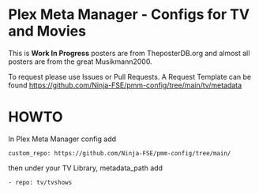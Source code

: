 # Plex Meta Manager - Configs for TV and Movies

This is **Work In Progress** posters are from TheposterDB.org and almost all posters are from the great Musikmann2000.

To request please use Issues or Pull Requests.
A Request Template can be found https://github.com/Ninja-FSE/pmm-config/tree/main/tv/metadata


# HOWTO

In Plex Meta Manager config add

```custom_repo: https://github.com/Ninja-FSE/pmm-config/tree/main/```

then under your TV Library, metadata_path add

```- repo: tv/tvshows```